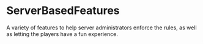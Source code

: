 # ServerBasedFeatures
A variety of features to help server administrators enforce the rules, as well as letting the players have a fun experience.

